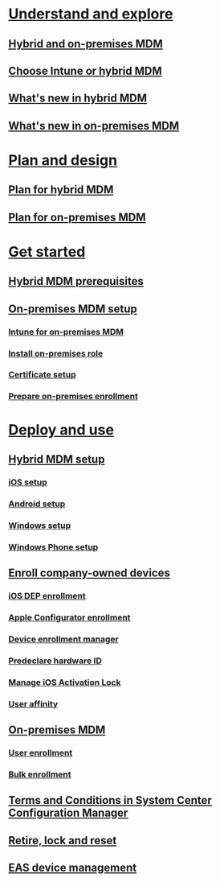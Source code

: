 # [Understand and explore](understand/manage-mobile-devices-with-on-premises-infrastructure.md)
## [Hybrid and on-premises MDM](understand/manage-mobile-devices-with-on-premises-infrastructure.md)
## [Choose Intune or hybrid MDM](understand/choose-between-standalone-intune-and-hybrid-mobile-device-management.md)
## [What's new in hybrid MDM](understand/whats-new-in-hybrid-mobile-device-management.md)
## [What's new in on-premises MDM](understand/TBD.md)
# [Plan and design](plan-design/hybrid-mobile-device-management.md)
## [Plan for hybrid MDM](plan-design/hybrid-mobile-device-management.md)
## [Plan for on-premises MDM](plan-design/plan-for-on-premises-mobile-device-management.md)
# [Get started](get-started/set-up-device-enrollment-for-on-premises-mobile-device-management.md)
## [Hybrid MDM prerequisites](get-started/TBD.md)
## [On-premises MDM setup](get-started/set-up-device-enrollment-for-on-premises-mobile-device-management.md)
### [Intune for on-premises MDM](get-started/set-up-a-microsoft-intune-subscription-for-on-premises-mobile-device-management.md)
### [Install on-premises role](get-started/install-site-system-roles-for-on-premises-mobile-device-management.md)
### [Certificate setup](get-started/set-up-certificates-for-trusted-communications-for-on-premises-mobile-device-management.md)
### [Prepare on-premises enrollment](get-started/preparation-steps-for-on-premises-mobile-device-management.md)
# [Deploy and use](deploy-use/set-up-ios-hybrid-device-management.md)
## [Hybrid MDM setup](deploy-use/TBD.md)
### [iOS setup](deploy-use/set-up-ios-hybrid-device-management.md)
### [Android setup](deploy-use/set-up-android-hybrid-device-management.md)
### [Windows setup](deploy-use/set-up-windows-hybrid-device-management.md)
### [Windows Phone setup](deploy-use/set-up-windows-phone-hybrid-enrollment.md)
## [Enroll company-owned devices](deploy-use/enroll-company-owned-devices.md)
### [iOS DEP enrollment](deploy-use/ios-device-enrollment-program-for-hybrid.md)
### [Apple Configurator enrollment](deploy-use/ios-hybrid-enrollment-using-apple-configurator.md)
### [Device enrollment manager](deploy-use/enroll-devices-with-device-enrollment-manager.md)
### [Predeclare hardware ID](deploy-use/predeclare-devices-with-imei-or-ios-serial-numbers.md)
### [Manage iOS Activation Lock](deploy-use/manage-ios-activation-lock.md)
### [User affinity](deploy-use/user-affinity-for-hybrid-managed-devices.md)
## [On-premises MDM](deploy-use/enroll-devices-for-on-premises-mobile-device-management.md)
### [User enrollment](deploy-use/how-users-enroll-devices-with-on-premises-mobile-device-management.md)
### [Bulk enrollment](deploy-use/bulk-enroll-devices-with-on-premises-mobile-device-management.md)
## [Terms and Conditions in System Center Configuration Manager](deploy-use/terms-and-conditions.md)
## [Retire, lock and reset](deploy-use/protect-data-with-wipe-lock-or-passcode-reset.md)
## [EAS device management](deploy-use/manage-mobile-devices-with-exchange-activesync.md)
